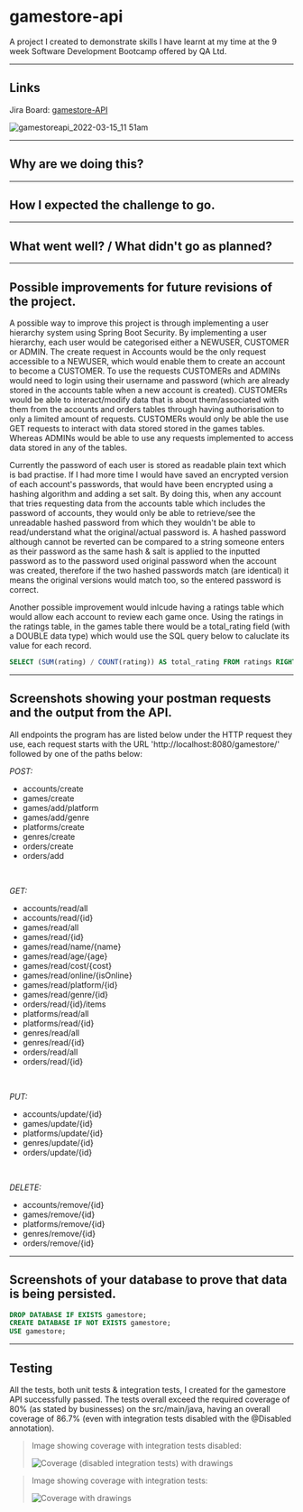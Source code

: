 # gamestore-api
A project I created to demonstrate skills I have learnt at my time at the 9 week Software Development Bootcamp offered by QA Ltd.

---

## Links
Jira Board: [gamestore-API](https://kalg.atlassian.net/jira/software/projects/GS/boards/2/roadmap?shared=&atlOrigin=eyJpIjoiZTAxNGQ5MTNkMWQyNDM5MDkzN2Y1ODA5ZGUwYjkzNDciLCJwIjoiaiJ9 "Link to gamestore-API project roadmap on Jira")

![gamestoreapi_2022-03-15_11 51am](https://user-images.githubusercontent.com/93586261/158372190-a17a8ed1-e0a0-46d1-9bf6-b96b9fde691f.png)

---

## Why are we doing this?

---

## How I expected the challenge to go.

---

## What went well? / What didn't go as planned?

---

## Possible improvements for future revisions of the project.
A possible way to improve this project is through implementing a user hierarchy system using Spring Boot Security. By implementing a user hierarchy, each user would be categorised either a NEWUSER, CUSTOMER or ADMIN. The create request in Accounts would be the only request accessible to a NEWUSER, which would enable them to create an account to become a CUSTOMER. To use the requests CUSTOMERs and ADMINs would need to login using their username and password (which are already stored in the accounts table when a new account is created). CUSTOMERs would be able to interact/modify data that is about them/associated with them from the accounts and orders tables through having authorisation to only a limited amount of requests. CUSTOMERs would only be able the use GET requests to interact with data stored stored in the games tables. Whereas ADMINs would be able to use any requests implemented to access data stored in any of the tables.

Currently the password of each user is stored as readable plain text which is bad practise. If I had more time I would have saved an encrypted version of each account's passwords, that would have been encrypted using a hashing algorithm and adding a set salt. By doing this, when any account that tries requesting data from the accounts table which includes the password of accounts, they would only be able to retrieve/see the unreadable hashed password from which they wouldn't be able to read/understand what the original/actual password is. A hashed password although cannot be reverted can be compared to a string someone enters as their password as the same hash & salt is applied to the inputted password as to the password used original password when the account was created, therefore if the two hashed passwords match (are identical) it means the original versions would match too, so the entered password is correct.

Another possible improvement would inlcude having a ratings table which would allow each account to review each game once. Using the ratings in the ratings table, in the games table there would be a total_rating field (with a DOUBLE data type) which would use the SQL query below to caluclate its value for each record.

```sql
SELECT (SUM(rating) / COUNT(rating)) AS total_rating FROM ratings RIGHT OUTER JOIN games ON ratings.fk_game_id = games.id GROUP BY games.id;
```
---

## Screenshots showing your postman requests and the output from the API.
All endpoints the program has are listed below under the HTTP request they use, each request starts with the URL 'http://localhost:8080/gamestore/' followed by one of the paths below:


*POST:*
  - accounts/create
  - games/create
  - games/add/platform
  - games/add/genre
  - platforms/create
  - genres/create
  - orders/create
  - orders/add

<br />

*GET:*
  - accounts/read/all
  - accounts/read/{id}
  - games/read/all
  - games/read/{id}
  - games/read/name/{name}
  - games/read/age/{age}
  - games/read/cost/{cost}
  - games/read/online/{isOnline}
  - games/read/platform/{id}
  - games/read/genre/{id}
  - orders/read/{id}/items
  - platforms/read/all
  - platforms/read/{id}
  - genres/read/all
  - genres/read/{id}
  - orders/read/all
  - orders/read/{id}

<br />

*PUT:*
  - accounts/update/{id}
  - games/update/{id}
  - platforms/update/{id}
  - genres/update/{id}
  - orders/update/{id}

<br />

*DELETE:*
  - accounts/remove/{id}
  - games/remove/{id}
  - platforms/remove/{id}
  - genres/remove/{id}
  - orders/remove/{id}


---

## Screenshots of your database to prove that data is being persisted.

```sql
DROP DATABASE IF EXISTS gamestore;
CREATE DATABASE IF NOT EXISTS gamestore;
USE gamestore;
```
---

## Testing
All the tests, both unit tests & integration tests, I created for the gamestore API successfully passed. The tests overall exceed the required coverage of 80% (as stated by businesses) on the src/main/java, having an overall coverage of 86.7% (even with integration tests disabled with the @Disabled annotation).


>Image showing coverage with integration tests disabled:
>
>![Coverage (disabled integration tests) with drawings](https://user-images.githubusercontent.com/93586261/158376753-554da7f0-da17-4753-80ef-26c5a2a0f411.jpg)



>Image showing coverage with integration tests:
>
>![Coverage with drawings](https://user-images.githubusercontent.com/93586261/158376850-755d9798-c93b-4030-8e05-90b3562eb14c.jpg)
